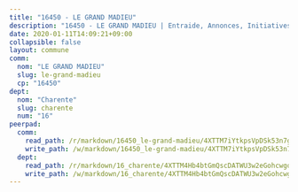 ```yaml
---
title: "16450 - LE GRAND MADIEU"
description: "16450 - LE GRAND MADIEU | Entraide, Annonces, Initiatives"
date: 2020-01-11T14:09:21+09:00
collapsible: false
layout: commune
comm:
  nom: "LE GRAND MADIEU"
  slug: le-grand-madieu
  cp: "16450"
dept:
  nom: "Charente"
  slug: charente
  num: "16"
peerpad:
  comm:
    read_path: /r/markdown/16450_le-grand-madieu/4XTTM7iYtkpsVpDSk53n7gJq162K4EudDxEx7cMVS6Yaqq6FF
    write_path: /w/markdown/16450_le-grand-madieu/4XTTM7iYtkpsVpDSk53n7gJq162K4EudDxEx7cMVS6Yaqq6FF-K3TgUdg7y1X2zR2AX4er3WKywniWtBXAi1ZWs9QVMH53Tp5mwuYssAjfCQGBJkWuxkoB1GDg8fR8bWNtmvWez5kKaivJvM9AL6uHvruppj49qfK188Z91jMvoeHrmknpYR2qU7U1
  dept:
    read_path: /r/markdown/16_charente/4XTTM4Hb4btGmQscDATWU3w2eGohcwgqasCDtGWVahJnAEsq8
    write_path: /w/markdown/16_charente/4XTTM4Hb4btGmQscDATWU3w2eGohcwgqasCDtGWVahJnAEsq8-K3TgU9zhAjxEMbYrSr9VB24idAgS7xBryN3TjEsJmsrToRfRc8PWUu9zDXmtMXWLR7TNqZhAPJFsnJ4QbuWpLJvHpyW2q8LZxtsaakTfiMdj4HFsc11ZXzpn4aT8zYKZzSLwV1CA
---
```


